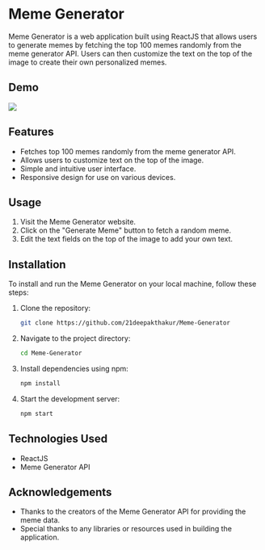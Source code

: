 # Meme Generator

Meme Generator is a web application built using ReactJS that allows users to generate memes by fetching the top 100 memes randomly from the meme generator API. Users can then customize the text on the top of the image to create their own personalized memes.

## Demo
<img src = https://github.com/21deepakthakur/Meme-Generator/assets/24411030/d08ec72f-455a-4ef0-ade9-9b3dc0809f6aa>


## Features

- Fetches top 100 memes randomly from the meme generator API.
- Allows users to customize text on the top of the image.
- Simple and intuitive user interface.
- Responsive design for use on various devices.

## Usage

1. Visit the Meme Generator website.
2. Click on the "Generate Meme" button to fetch a random meme.
3. Edit the text fields on the top of the image to add your own text.

## Installation

To install and run the Meme Generator on your local machine, follow these steps:

1. Clone the repository:

    ```bash
    git clone https://github.com/21deepakthakur/Meme-Generator
    ```

2. Navigate to the project directory:

    ```bash
    cd Meme-Generator
    ```

3. Install dependencies using npm:

    ```bash
    npm install
    ```

4. Start the development server:

    ```bash
    npm start
    ```

## Technologies Used

- ReactJS
- Meme Generator API


## Acknowledgements

- Thanks to the creators of the Meme Generator API for providing the meme data.
- Special thanks to any libraries or resources used in building the application.

